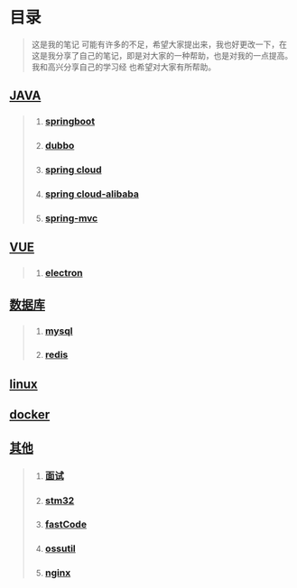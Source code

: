 # 目录

> 这是我的笔记
> 	可能有许多的不足，希望大家提出来，我也好更改一下，在这是我分享了自己的笔记，即是对大家的一种帮助，也是对我的一点提高。我和高兴分享自己的学习经
> 也希望对大家有所帮助。



## [JAVA](java)
> 1. ### [springboot](spring-boot)
> 2. ### [dubbo](dubbo)
> 3. ### [spring cloud](spring-cloud)
> 4. ### [spring cloud-alibaba](spring-cloud-alibaba)
> 5. ### [spring-mvc](spring-mvc)

## [VUE](vue)
> 1. ### [electron](electron)

## [数据库](db)
> 1. ### [mysql](mysql)
> 2. ### [redis](redis)

## [linux](linux)

## [docker](docker)

## [其他](other)
> 1. ### [面试](interview)
> 2. ### [stm32](stm32)
> 3. ### [fastCode](other/fastCode)
> 3. ### [ossutil](other/ossutil)
> 4. ### [nginx](nginx)
